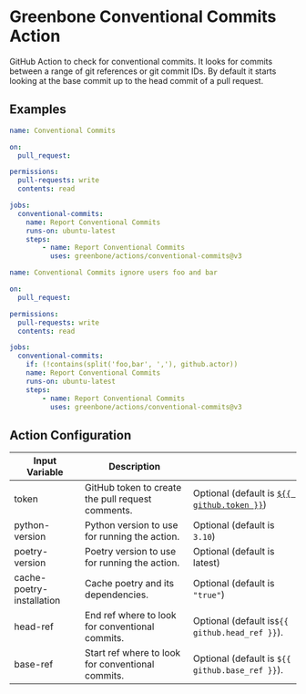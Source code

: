 # Greenbone Conventional Commits Action

GitHub Action to check for conventional commits. It looks for commits between
a range of git references or git commit IDs. By default it starts looking at the
base commit up to the head commit of a pull request.

## Examples

```yml
name: Conventional Commits

on:
  pull_request:

permissions:
  pull-requests: write
  contents: read

jobs:
  conventional-commits:
    name: Report Conventional Commits
    runs-on: ubuntu-latest
    steps:
        - name: Report Conventional Commits
          uses: greenbone/actions/conventional-commits@v3
```

```yml
name: Conventional Commits ignore users foo and bar

on:
  pull_request:

permissions:
  pull-requests: write
  contents: read

jobs:
  conventional-commits:
    if: (!contains(split('foo,bar', ','), github.actor))
    name: Report Conventional Commits
    runs-on: ubuntu-latest
    steps:
        - name: Report Conventional Commits
          uses: greenbone/actions/conventional-commits@v3
```

## Action Configuration

|Input Variable|Description| |
|--------------|-----------|-|
| token | GitHub token to create the pull request comments. | Optional (default is [`${{ github.token }}`](https://docs.github.com/en/actions/learn-github-actions/contexts#github-context)) |
| python-version | Python version to use for running the action. | Optional (default is `3.10`) |
| poetry-version | Poetry version to use for running the action. | Optional (default is latest) |
| cache-poetry-installation | Cache poetry and its dependencies. | Optional (default is `"true"`) |
| head-ref | End ref where to look for conventional commits. | Optional (default is`${{ github.head_ref }}`). |
| base-ref | Start ref where to look for conventional commits. | Optional (default is `${{ github.base_ref }}`). |
